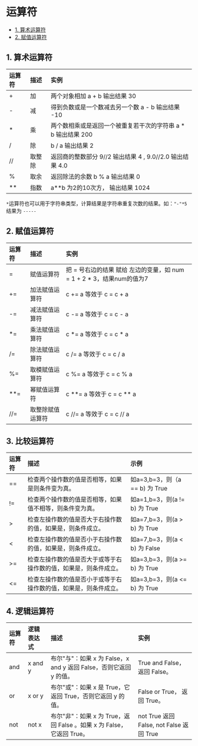 # 运算符

* [1. 算术运算符](#1-算术运算符)
* [2. 赋值运算符](#2-赋值运算符)

## 1. 算术运算符
运算符|描述|实例
:-|:-|:-
+	| 加 |	两个对象相加 a + b 输出结果 30
-	| 减 |	得到负数或是一个数减去另一个数 a - b 输出结果 -10
*	| 乘 |	两个数相乘或是返回一个被重复若干次的字符串 a * b 输出结果 200
/	| 除 |	b / a 输出结果 2
//	| 取整除 | 返回商的整数部分 9//2 输出结果 4 , 9.0//2.0 输出结果 4.0
%	| 取余 | 返回除法的余数 b % a 输出结果 0
**	| 指数 | a**b 为2的10次方， 输出结果 1024

`*`运算符也可以用于字符串类型，计算结果是字符串重复次数的结果。如：`"-"*5` 结果为 `-----`

## 2. 赋值运算符

运算符|描述|实例
:-|:-|:-
=	| 赋值运算符 |	把 = 号右边的结果 赋给 左边的变量，如 num = 1 + 2 * 3，结果num的值为7
+=	| 加法赋值运算符 | c += a 等效于 c = c + a
-=	| 减法赋值运算符 | c -= a 等效于 c = c - a
*=	| 乘法赋值运算符 | c *= a 等效于 c = c * a
/=	| 除法赋值运算符 | c /= a 等效于 c = c / a
%=	| 取模赋值运算符 | c %= a 等效于 c = c % a
**=	| 幂赋值运算符 | c **= a 等效于 c = c ** a
//=	| 取整除赋值运算符 | c //= a 等效于 c = c // a

## 3. 比较运算符

运算符|描述|示例
:-|:-|:-
==	|检查两个操作数的值是否相等，如果是则条件变为真。|	如a=3,b=3，则（a == b) 为 True
!=	|检查两个操作数的值是否相等，如果值不相等，则条件变为真。|	如a=1,b=3，则(a != b) 为 True
>	|检查左操作数的值是否大于右操作数的值，如果是，则条件成立。| 如a=7,b=3，则(a > b) 为 True
<	|检查左操作数的值是否小于右操作数的值，如果是，则条件成立。| 如a=7,b=3，则(a < b) 为 False
>=	|检查左操作数的值是否大于或等于右操作数的值，如果是，则条件成立。|	如a=3,b=3，则(a >= b) 为 True
<=	|检查左操作数的值是否小于或等于右操作数的值，如果是，则条件成立。|	如a=3,b=3，则(a <= b) 为 True

## 4. 逻辑运算符

运算符|	逻辑表达式|	描述|实例
:-|:-|:-|:-
and	| x and y|	布尔"与"：如果 x 为 False，x and y 返回 False，否则它返回 y 的值。|	True and False， 返回 False。
or	| x or y|	布尔"或"：如果 x 是 True，它返回 True，否则它返回 y 的值。|	False or True， 返回 True。
not	| not x	|布尔"非"：如果 x 为 True，返回 False 。如果 x 为 False，它返回 True。|	not True 返回 False, not False 返回 True